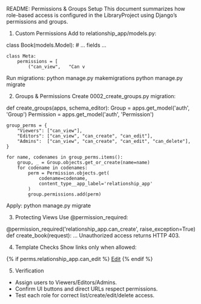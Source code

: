 README: Permissions & Groups Setup
This document summarizes how role-based access is configured in the LibraryProject using Django’s permissions and groups.

1. Custom Permissions
Add to relationship_app/models.py:

class Book(models.Model):
    # … fields …

    class Meta:
        permissions = [
            ("can_view",   "Can v

Run migrations:
python manage.py makemigrations
python manage.py migrate

2. Groups & Permissions
Create 0002_create_groups.py migration:

def create_groups(apps, schema_editor):
    Group      = apps.get_model('auth', 'Group')
    Permission = apps.get_model('auth', 'Permission')

    group_perms = {
        "Viewers": ["can_view"],
        "Editors": ["can_view", "can_create", "can_edit"],
        "Admins":  ["can_view", "can_create", "can_edit", "can_delete"],
    }

    for name, codenames in group_perms.items():
        group, _ = Group.objects.get_or_create(name=name)
        for codename in codenames:
            perm = Permission.objects.get(
                codename=codename,
                content_type__app_label='relationship_app'
            )
            group.permissions.add(perm)

Apply:
python manage.py migrate

3. Protecting Views
Use @permission_required:

@permission_required('relationship_app.can_create', raise_exception=True)
def create_book(request): …
Unauthorized access returns HTTP 403.

4. Template Checks
Show links only when allowed:

{% if perms.relationship_app.can_edit %}
  <a href="{% url 'relationship_app:book-edit' book.pk %}">Edit</a>
{% endif %}

5. Verification
- Assign users to Viewers/Editors/Admins.
- Confirm UI buttons and direct URLs respect permissions.
- Test each role for correct list/create/edit/delete access.






